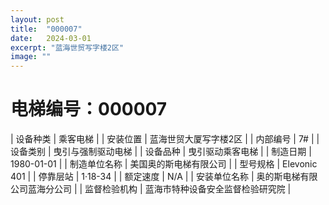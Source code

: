 ```yaml
---
layout: post
title:  "000007"
date:   2024-03-01
excerpt: "蓝海世贸写字楼2区"
image: ""
---
```


# 电梯编号：000007

| 设备种类     | 乘客电梯                             |
| 安装位置     | 蓝海世贸大厦写字楼2区                 |
| 内部编号     | 7#                 |
| 设备类别     | 曳引与强制驱动电梯               |
| 设备品种     | 曳引驱动乘客电梯                 |
| 制造日期     | 1980-01-01                 |
| 制造单位名称 | 美国奥的斯电梯有限公司             |
| 型号规格     | Elevonic 401                           |
| 停靠层站     | 1·18-34                           |
| 额定速度     | N/A                           |
| 安装单位名称 | 奥的斯电梯有限公司蓝海分公司 |
| 监督检验机构 | 蓝海市特种设备安全监督检验研究院 |

